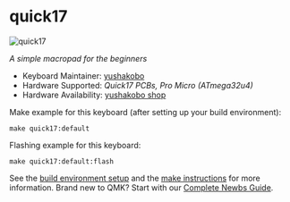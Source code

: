 # quick17

![quick17](https://github.com/yushakobo/build-documents/raw/add_buildguide_for_quick17/Quick17/imgs/IMG_4941.JPG)

[//]: # "the image above is the temporary address"


*A simple macropad for the beginners*

* Keyboard Maintainer: [yushakobo](https://github.com/yushakobo)
* Hardware Supported: *Quick17 PCBs, Pro Micro (ATmega32u4)*
* Hardware Availability: [yushakobo shop](https://shop.yushakobo.jp/products/quick17)

Make example for this keyboard (after setting up your build environment):

    make quick17:default

Flashing example for this keyboard:

    make quick17:default:flash

See the [build environment setup](https://docs.qmk.fm/#/getting_started_build_tools) and the [make instructions](https://docs.qmk.fm/#/getting_started_make_guide) for more information. Brand new to QMK? Start with our [Complete Newbs Guide](https://docs.qmk.fm/#/newbs).
